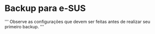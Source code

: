 <h1 style="align:center">Backup para e-SUS</h1>

'''
Observe as configurações que devem ser feitas antes de realizar seu primeiro backup.
'''
